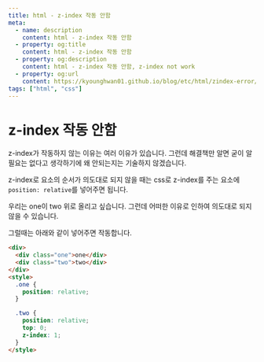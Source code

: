 ```yaml
---
title: html - z-index 작동 안함
meta:
  - name: description
    content: html - z-index 작동 안함
  - property: og:title
    content: html - z-index 작동 안함
  - property: og:description
    content: html - z-index 작동 안함, z-index not work
  - property: og:url
    content: https://kyounghwan01.github.io/blog/etc/html/zindex-error/
tags: ["html", "css"]
---
```


# z-index 작동 안함

z-index가 작동하지 않는 이유는 여러 이유가 있습니다. 그런데 해결책만 알면 굳이 알 필요는 없다고 생각하기에 왜 안되는지는 기술하지 않겠습니다.

z-index로 요소의 순서가 의도대로 되지 않을 때는 css로 z-index를 주는 요소에 `position: relative`를 넣어주면 됩니다.

우리는 one이 two 위로 올리고 싶습니다. 그런데 어떠한 이유로 인하여 의도대로 되지 않을 수 있습니다.

그럴때는 아래와 같이 넣어주면 작동합니다.

```html
<div>
  <div class="one">one</div>
  <div class="two">two</div>
</div>
<style>
  .one {
    position: relative;
  }

  .two {
    position: relative;
    top: 0;
    z-index: 1;
  }
</style>
```
